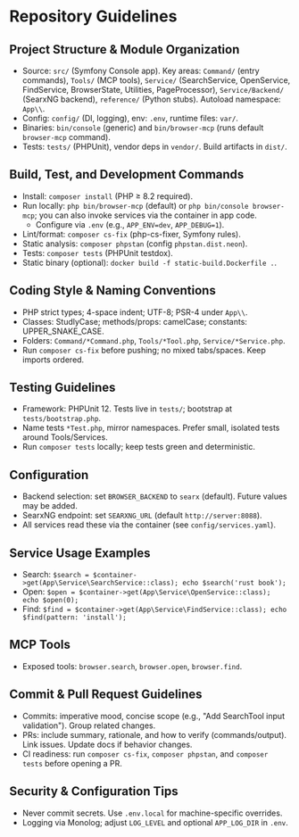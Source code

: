 # Repository Guidelines

## Project Structure & Module Organization
- Source: `src/` (Symfony Console app). Key areas: `Command/` (entry commands), `Tools/` (MCP tools), `Service/` (SearchService, OpenService, FindService, BrowserState, Utilities, PageProcessor), `Service/Backend/` (SearxNG backend), `reference/` (Python stubs). Autoload namespace: `App\\`.
- Config: `config/` (DI, logging), env: `.env`, runtime files: `var/`.
- Binaries: `bin/console` (generic) and `bin/browser-mcp` (runs default `browser-mcp` command).
- Tests: `tests/` (PHPUnit), vendor deps in `vendor/`. Build artifacts in `dist/`.

## Build, Test, and Development Commands
- Install: `composer install` (PHP ≥ 8.2 required).
- Run locally: `php bin/browser-mcp` (default) or `php bin/console browser-mcp`; you can also invoke services via the container in app code.
  - Configure via `.env` (e.g., `APP_ENV=dev`, `APP_DEBUG=1`).
- Lint/format: `composer cs-fix` (php-cs-fixer, Symfony rules).
- Static analysis: `composer phpstan` (config `phpstan.dist.neon`).
- Tests: `composer tests` (PHPUnit testdox).
- Static binary (optional): `docker build -f static-build.Dockerfile .`.

## Coding Style & Naming Conventions
- PHP strict types; 4-space indent; UTF-8; PSR-4 under `App\\`.
- Classes: StudlyCase; methods/props: camelCase; constants: UPPER_SNAKE_CASE.
- Folders: `Command/*Command.php`, `Tools/*Tool.php`, `Service/*Service.php`.
- Run `composer cs-fix` before pushing; no mixed tabs/spaces. Keep imports ordered.

## Testing Guidelines
- Framework: PHPUnit 12. Tests live in `tests/`; bootstrap at `tests/bootstrap.php`.
- Name tests `*Test.php`, mirror namespaces. Prefer small, isolated tests around Tools/Services.
- Run `composer tests` locally; keep tests green and deterministic.

## Configuration
- Backend selection: set `BROWSER_BACKEND` to `searx` (default). Future values may be added.
- SearxNG endpoint: set `SEARXNG_URL` (default `http://server:8088`).
- All services read these via the container (see `config/services.yaml`).

## Service Usage Examples
- Search: `$search = $container->get(App\Service\SearchService::class); echo $search('rust book');`
- Open: `$open = $container->get(App\Service\OpenService::class); echo $open(0);`
- Find: `$find = $container->get(App\Service\FindService::class); echo $find(pattern: 'install');`

## MCP Tools
- Exposed tools: `browser.search`, `browser.open`, `browser.find`.

## Commit & Pull Request Guidelines
- Commits: imperative mood, concise scope (e.g., "Add SearchTool input validation"). Group related changes.
- PRs: include summary, rationale, and how to verify (commands/output). Link issues. Update docs if behavior changes.
- CI readiness: run `composer cs-fix`, `composer phpstan`, and `composer tests` before opening a PR.

## Security & Configuration Tips
- Never commit secrets. Use `.env.local` for machine-specific overrides.
- Logging via Monolog; adjust `LOG_LEVEL` and optional `APP_LOG_DIR` in `.env`.
